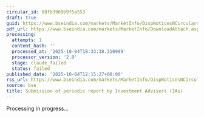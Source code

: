 ```yaml
---
circular_id: 68fb3969b9f5a553
draft: true
guid: https://www.bseindia.com/markets/MarketInfo/DispNoticesNCirculars.aspx?Noticeid={5EABAD9B-0B2C-4256-81D0-744BC85EE295}&noticeno=20251004-1&dt=10/04/2025&icount=1&totcount=2&flag=0
pdf_url: https://www.bseindia.com/markets/MarketInfo/DownloadAttach.aspx?id=20251004-1&attachedId=7e74a858-d8f8-4903-90b9-5a760bb53b9d
processing:
  attempts: 1
  content_hash: ''
  processed_at: '2025-10-04T18:33:38.310989'
  processor_version: '2.0'
  stage: claude_failed
  status: failed
published_date: '2025-10-04T12:15:27+00:00'
rss_url: https://www.bseindia.com/markets/MarketInfo/DispNoticesNCirculars.aspx?Noticeid={5EABAD9B-0B2C-4256-81D0-744BC85EE295}&noticeno=20251004-1&dt=10/04/2025&icount=1&totcount=2&flag=0
source: bse
title: Submission of periodic report by Investment Advisers (IAs)
---
```


Processing in progress...